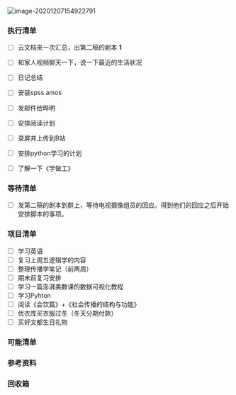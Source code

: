 ![image-20201207154922791](C:\Users\Zhong\AppData\Roaming\Typora\typora-user-images\image-20201207154922791.png)

### 执行清单

- [ ] 云文档来一次汇总，出第二稿的剧本 **1**

- [ ] 和家人视频聊天一下，说一下最近的生活状况

- [ ] 日记总结

- [ ] 安装spss amos

- [ ] 发邮件给晔明

- [ ] 安排阅读计划

- [ ] 录屏并上传到B站

- [ ] 安排python学习的计划

- [ ] 了解一下《学做工》

  

### 等待清单

- [ ] 发第二稿的剧本到群上，等待电视摄像组员的回应。得到他们的回应之后开始安排脚本的事项。

  

### 项目清单

- [ ] 学习英语
- [ ] 复习上周五逻辑学的内容
- [ ] 整理传播学笔记（前两周）
- [ ] 期末前复习安排
- [ ] 学习一篇澎湃美数课的数据可视化教程
- [ ] 学习Pyhton
- [ ] 阅读《会饮篇》+《社会传播的结构与功能》
- [ ] 优衣库买衣服过冬（冬天分期付款）
- [ ] 买好文都生日礼物

### 可能清单

### 参考资料

### 回收箱

